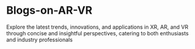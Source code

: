 # Blogs-on-AR-VR

  Explore the latest trends, innovations, and applications in XR, AR, and VR through concise and insightful perspectives, catering to both enthusiasts and industry professionals
